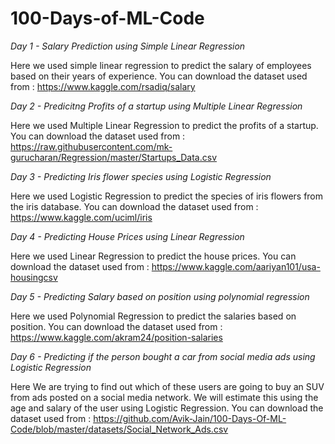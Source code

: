 # 100-Days-of-ML-Code

*Day 1 - Salary Prediction using Simple Linear Regression*

Here we used simple linear regression to predict the salary of employees based on their years of experience. You can download the dataset used from :  https://www.kaggle.com/rsadiq/salary

*Day 2 - Predicitng Profits of a startup using Multiple Linear Regression*

Here we used Multiple Linear Regression to predict the profits of a startup. You can download the dataset used from : https://raw.githubusercontent.com/mk-gurucharan/Regression/master/Startups_Data.csv

*Day 3 - Predicting Iris flower species using Logistic Regression*

Here we used Logistic Regression to predict the species of iris flowers from the iris database. You can download the dataset used from : https://www.kaggle.com/uciml/iris

*Day 4 - Predicting House Prices using Linear Regression*

Here we used Linear Regression to predict the house prices. You can download the dataset used from : https://www.kaggle.com/aariyan101/usa-housingcsv

*Day 5 - Predicting Salary based on position using polynomial regression*

Here we used Polynomial Regression to predict the salaries based on position. You can download the dataset used from : https://www.kaggle.com/akram24/position-salaries

*Day 6 - Predicting if the person bought a car from social media ads using Logistic Regression*

Here  We are trying to find out which of these users are going to buy an SUV from ads posted on a social media network. We will estimate this using the age and salary of the user using Logistic Regression. You can download the dataset used from : https://github.com/Avik-Jain/100-Days-Of-ML-Code/blob/master/datasets/Social_Network_Ads.csv
